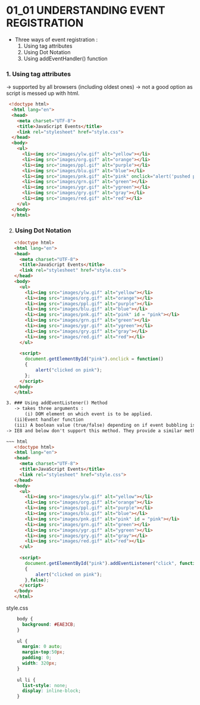 # 01_01  UNDERSTANDING EVENT REGISTRATION
* Three ways of event registration :
    1. Using tag attributes
    2. Using Dot Notation
    3. Using addEventHandler() function

 ### 1. Using tag attributes
 -> supported by all browsers (including oldest ones)
  -> not a good option as script is messed up with html.

  ~~~ html
   <!doctype html>
    <html lang="en">
    <head>
      <meta charset="UTF-8">
      <title>JavaScript Events</title>
      <link rel="stylesheet" href="style.css">
    </head>
    <body>
      <ul>
        <li><img src="images/ylw.gif" alt="yellow"></li>
        <li><img src="images/org.gif" alt="orange"></li>
        <li><img src="images/ppl.gif" alt="purple"></li>
        <li><img src="images/blu.gif" alt="blue"></li>
        <li><img src="images/pnk.gif" alt="pink" onclick="alert('pushed pink')"></li>
        <li><img src="images/grn.gif" alt="green"></li>
        <li><img src="images/ygr.gif" alt="ygreen"></li>
        <li><img src="images/gry.gif" alt="gray"></li>
        <li><img src="images/red.gif" alt="red"></li>
      </ul>
    </body>
    </html>
~~~
2. ### Using Dot Notation
 ~~~ html
    <!doctype html>
    <html lang="en">
    <head>
      <meta charset="UTF-8">
      <title>JavaScript Events</title>
      <link rel="stylesheet" href="style.css">
    </head>
    <body>
      <ul>
        <li><img src="images/ylw.gif" alt="yellow"></li>
        <li><img src="images/org.gif" alt="orange"></li>
        <li><img src="images/ppl.gif" alt="purple"></li>
        <li><img src="images/blu.gif" alt="blue"></li>
        <li><img src="images/pnk.gif" alt="pink" id = "pink"></li>
        <li><img src="images/grn.gif" alt="green"></li>
        <li><img src="images/ygr.gif" alt="ygreen"></li>
        <li><img src="images/gry.gif" alt="gray"></li>
        <li><img src="images/red.gif" alt="red"></li>
      </ul>
    
      <script>
        document.getElementById("pink").onclick = function()
        {
            alert("clicked on pink");
        };
      </script>
    </body>
    </html>

3. ### Using addEventListener() Method
    -> takes three arguments : 
        (i) DOM element on which event is to be applied.
    (ii)Event handler function
    (iii) A boolean value (true/false) depending on if event bubbling is to be allowed or not.
-> IE8 and below don't support this method. They provide a similar method "attachEvent()".

~~~ html
    <!doctype html>
    <html lang="en">
    <head>
      <meta charset="UTF-8">
      <title>JavaScript Events</title>
      <link rel="stylesheet" href="style.css">
    </head>
    <body>
      <ul>
        <li><img src="images/ylw.gif" alt="yellow"></li>
        <li><img src="images/org.gif" alt="orange"></li>
        <li><img src="images/ppl.gif" alt="purple"></li>
        <li><img src="images/blu.gif" alt="blue"></li>
        <li><img src="images/pnk.gif" alt="pink" id = "pink"></li>
        <li><img src="images/grn.gif" alt="green"></li>
        <li><img src="images/ygr.gif" alt="ygreen"></li>
        <li><img src="images/gry.gif" alt="gray"></li>
        <li><img src="images/red.gif" alt="red"></li>
      </ul>
    
      <script>
        document.getElementById("pink").addEventListener("click", function()
        {
            alert("clicked on pink");
        },false);
      </script>
    </body>
    </html>
~~~  
style.css

~~~ css
    body {
      background: #EAE3CB;
    }
    
    ul {
      margin: 0 auto;
      margin-top:50px;
      padding: 0;
      width: 320px;
    }
    
    ul li {
      list-style: none;
      display: inline-block;
    }